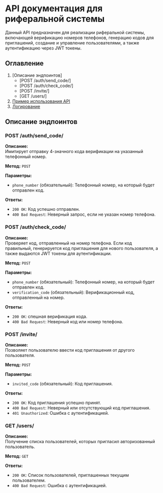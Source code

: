# API документация для риферальной системы

Данный API предназначен для реализации риферальной системы, включающей верификацию номеров телефонов, генерацию кодов для приглашений, создание и управление пользователями, а также аутентификацию через JWT токены.

## Оглавление

1. [Описание эндпоинтов]
    - [POST /auth/send_code/]
    - [POST /auth/check_code/]
    - [POST /invite/]
    - [GET /users/]
2. [Пример использования API](#пример-использования-api)
3. [Логирование](#логирование)

## Описание эндпоинтов

### POST /auth/send_code/

**Описание:**  
Имитирует отправку 4-значного кода верификации на указанный телефонный номер.

**Метод:** `POST`

**Параметры:**  
- `phone_number` (обязательный): Телефонный номер, на который будет отправлен код.

**Ответы:**
- `200 OK`: Код успешно отправлен.
- `400 Bad Request`: Неверный запрос, если не указан номер телефона.

### POST /auth/check_code/

**Описание:**  
Проверяет код, отправленный на номер телефона. Если код правильный, генерируется код приглашения для нового пользователя, а также выдаются JWT токены для аутентификации.

**Метод:** `POST`

**Параметры:**  
- `phone_number` (обязательный): Телефонный номер, на который будет отправлен код.
- `verification_code` (обязательный): Верификационный код, отправленный на номер.

**Ответы:**
- `200 OK`: спешная верификация кода.
- `400 Bad Request`: Неверный код или номер телефона.
  
### POST /invite/

**Описание:**  
Позволяет пользователю ввести код приглашения от другого пользователя.

**Метод:** `POST`

**Параметры:**  
- `invited_code` (обязательный): Код приглашения.

**Ответы:**
- `200 OK`: Код приглашения успешно принят.
- `400 Bad Request`: Неверный или отсутствующий код приглашения.
- `401 Unauthorized`: Ошибка с аутентификацией.
  
### GET /users/

**Описание:**  
Получение списка пользователей, которых пригласил авторизованный пользователь.

**Метод:** `GET`

**Ответы:**
- `200 OK`: Список пользователей, приглашенных текущим пользователем.
- `400 Bad Request`:  Ошибка с аутентификацией.

  

